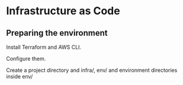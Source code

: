 # Infrastructure as Code

## Preparing the environment

Install Terraform and AWS CLI.

Configure them.

Create a project directory and infra/, env/ and environment directories inside env/